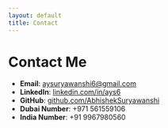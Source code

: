 ```yaml
---
layout: default
title: Contact
---
```


# Contact Me

- **Email**: [aysuryawanshi6@gmail.com](mailto:aysuryawanshi6@gmail.com)
- **LinkedIn**: [linkedin.com/in/ays6](https://www.linkedin.com/in/ays6)
- **GitHub**: [github.com/AbhishekSuryawanshi](https://github.com/AbhishekSuryawanshi)
- **Dubai Number**: +971 561559106
- **India Number**: +91 9967980560
